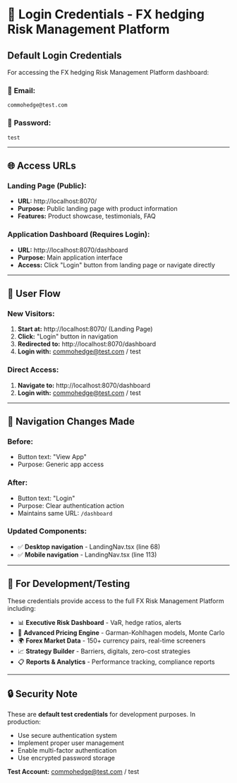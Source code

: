 # 🔐 Login Credentials - FX hedging Risk Management Platform

## **Default Login Credentials**

For accessing the FX hedging Risk Management Platform dashboard:

### 📧 **Email:**
```
commohedge@test.com
```

### 🔑 **Password:**
```
test
```

---

## 🌐 **Access URLs**

### **Landing Page (Public):**
- **URL:** http://localhost:8070/
- **Purpose:** Public landing page with product information
- **Features:** Product showcase, testimonials, FAQ

### **Application Dashboard (Requires Login):**
- **URL:** http://localhost:8070/dashboard
- **Purpose:** Main application interface
- **Access:** Click "Login" button from landing page or navigate directly

---

## 🔄 **User Flow**

### **New Visitors:**
1. **Start at:** http://localhost:8070/ (Landing Page)
2. **Click:** "Login" button in navigation
3. **Redirected to:** http://localhost:8070/dashboard
4. **Login with:** commohedge@test.com / test

### **Direct Access:**
1. **Navigate to:** http://localhost:8070/dashboard
2. **Login with:** commohedge@test.com / test

---

## 🔧 **Navigation Changes Made**

### **Before:**
- Button text: "View App"
- Purpose: Generic app access

### **After:**
- Button text: "Login"
- Purpose: Clear authentication action
- Maintains same URL: `/dashboard`

### **Updated Components:**
- ✅ **Desktop navigation** - LandingNav.tsx (line 68)
- ✅ **Mobile navigation** - LandingNav.tsx (line 113)

---

## 💼 **For Development/Testing**

These credentials provide access to the full FX Risk Management Platform including:

- 📊 **Executive Risk Dashboard** - VaR, hedge ratios, alerts
- 🧮 **Advanced Pricing Engine** - Garman-Kohlhagen models, Monte Carlo
- 🌍 **Forex Market Data** - 150+ currency pairs, real-time screeners
- 📈 **Strategy Builder** - Barriers, digitals, zero-cost strategies
- 📋 **Reports & Analytics** - Performance tracking, compliance reports

---

## 🔒 **Security Note**

These are **default test credentials** for development purposes. In production:
- Use secure authentication system
- Implement proper user management
- Enable multi-factor authentication
- Use encrypted password storage

**Test Account:** commohedge@test.com / test
